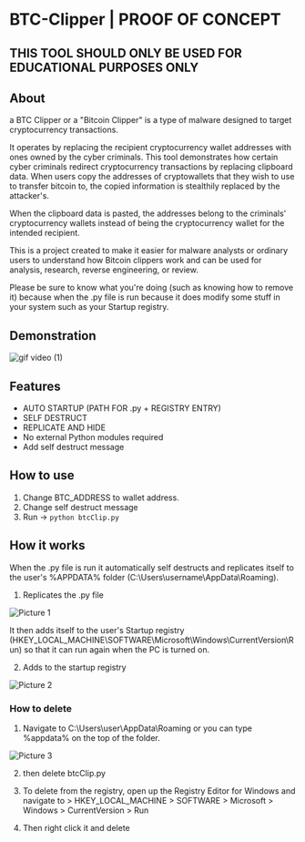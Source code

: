 # BTC-Clipper | PROOF OF CONCEPT
## THIS TOOL SHOULD ONLY BE USED FOR EDUCATIONAL PURPOSES ONLY

## About
a BTC Clipper or a "Bitcoin Clipper" is a type of malware designed to target cryptocurrency transactions. 

It operates by replacing the recipient cryptocurrency wallet addresses with ones owned by the cyber criminals. This tool demonstrates how certain 
cyber criminals redirect cryptocurrency transactions by replacing clipboard data. When users copy the addresses of cryptowallets that they wish 
to use to transfer bitcoin to, the copied information is stealthily replaced by the attacker's. 

When the clipboard data is pasted, the addresses belong to the criminals' cryptocurrency wallets instead of being the  cryptocurrency wallet for
the intended recipient.

This is a project created to make it easier for malware analysts or ordinary users to understand how Bitcoin clippers work and can be used for 
analysis, research, reverse engineering, or review.

Please be sure to know what you're doing (such as knowing how to remove it) because when the .py file is run because it does modify some stuff in your system such as your
Startup registry.

## Demonstration 

![gif video (1)](https://user-images.githubusercontent.com/75003671/107109844-67b4c400-687e-11eb-8c48-823db42d1808.gif)

## Features
- AUTO STARTUP (PATH FOR .py  + REGISTRY ENTRY)
- SELF DESTRUCT
- REPLICATE AND HIDE
- No external Python modules required
- Add self destruct message

## How to use
1. Change BTC_ADDRESS to wallet address. 
2. Change self destruct message
3. Run -> ```python btcClip.py```

## How it works

When the .py file is run it automatically self destructs and replicates itself to the user's %APPDATA% folder (C:\Users\username\AppData\Roaming). 

1. Replicates the .py file

![Picture 1 ](https://i.ibb.co/6P1WGDM/Screenshot-80.png)

It then adds itself
to the user's Startup registry (HKEY_LOCAL_MACHINE\SOFTWARE\Microsoft\Windows\CurrentVersion\Run) so that it can run again when the PC is turned on. 

2. Adds to the startup registry

![Picture 2 ](https://i.ibb.co/Pzxrf9X/Screenshot-81.png)


### How to delete

1. Navigate to C:\Users\user\AppData\Roaming or you can type %appdata% on the top of the folder.

![Picture 3 ](https://i.ibb.co/3F4YMzP/Screenshot-82.png)

2. then delete btcClip.py

3. To delete from the registry, open up the Registry Editor for Windows and navigate to > HKEY_LOCAL_MACHINE > SOFTWARE > Microsoft > Windows > CurrentVersion > Run
4. Then right click it and delete


